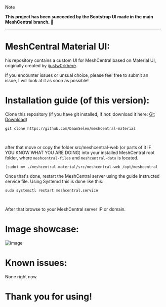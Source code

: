 > [!NOTE]
> **This project has been succeeded by the Bootstrap UI made in the main MeshCentral branch. 🎉**
<hr>

# MeshCentral Material UI:
his repository contains a custom UI for MeshCentral based on Material UI, originally created by [ijustw0rkhere](https://github.com/ijustw0rkhere).

If you encounter issues or unsual choice, please feel free to submit an issue, I will look at it as soon as possible!

# Installation guide (of this version):

Clone this repository (if you have git installed, if not: download it here: [Git Download](https://git-scm.com/downloads))<br>

```shell
git clone https://github.com/DaanSelen/meshcentral-material
```
<br>

after that move or copy the folder src/meshcentral-web (or parts of it IF YOU KNOW WHAT YOU ARE DOING) into your installed MeshCentral root folder, where `meshcentral-files` and `meshcentral-data` is located.

```shell
(sudo) mv ./meshcentral-material/src/meshcentral-web /opt/meshcentral
```

Once that's done, restart the MeshCentral server using the guide instructed service file. Using Systemd this is done like this:<br>

```shell
sudo systemctl restart meshcentral.service
```
<br>

After that browse to your MeshCentral server IP or domain.<br>

# Image showcase:

![image](https://github.com/DaanSelen/meshcentral-material/assets/80752476/37a440aa-aecc-4279-bf0f-1c4da2355e5e)

# Known issues:

None right now.

# Thank you for using!
